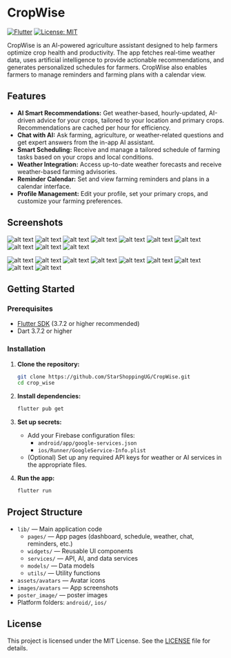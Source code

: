 # CropWise

[![Flutter](https://img.shields.io/badge/Flutter-3.7.2-blue?logo=flutter)](https://flutter.dev)
[![License: MIT](https://img.shields.io/badge/License-MIT-yellow.svg)](LICENSE)

CropWise is an AI-powered agriculture assistant designed to help farmers optimize crop health and productivity. The app fetches real-time weather data, uses artificial intelligence to provide actionable recommendations, and generates personalized schedules for farmers. CropWise also enables farmers to manage reminders and farming plans with a calendar view.

## Features

- **AI Smart Recommendations:** Get weather-based, hourly-updated, AI-driven advice for your crops, tailored to your location and primary crops. Recommendations are cached per hour for efficiency.
- **Chat with AI:** Ask farming, agriculture, or weather-related questions and get expert answers from the in-app AI assistant.
- **Smart Scheduling:** Receive and manage a tailored schedule of farming tasks based on your crops and local conditions.
- **Weather Integration:** Access up-to-date weather forecasts and receive weather-based farming advisories.
- **Reminder Calendar:** Set and view farming reminders and plans in a calendar interface.
- **Profile Management:** Edit your profile, set your primary crops, and customize your farming preferences.

## Screenshots
![alt text](images/Screenshot_light_1.jpg)
![alt text](images/Screenshot_light_2.jpg) 
![alt text](images/Screenshot_light_3.jpg) 
![alt text](images/Screenshot_light_4.jpg) 
![alt text](images/Screenshot_light_5.jpg) 
![alt text](images/Screenshot_light_6.jpg) 
![alt text](images/Screenshot_light_7.jpg) 
![alt text](images/Screenshot_light_8.jpg) 
![alt text](images/Screenshot_light_9.jpg) 
![alt text](images/Screenshot_light_10.jpg)

![alt text](images/Screenshot_dark_1.jpg) 
![alt text](images/Screenshot_dark_2.jpg) 
![alt text](images/Screenshot_dark_3.jpg) 
![alt text](images/Screenshot_dark_4.jpg) 
![alt text](images/Screenshot_dark_5.jpg) 
![alt text](images/Screenshot_dark_6.jpg) 
![alt text](images/Screenshot_dark_7.jpg) 
![alt text](images/Screenshot_dark_8.jpg) 
![alt text](images/Screenshot_dark_9.jpg)

## Getting Started

### Prerequisites

- [Flutter SDK](https://flutter.dev/docs/get-started/install) (3.7.2 or higher recommended)
- Dart 3.7.2 or higher

### Installation

1. **Clone the repository:**
   ```bash
   git clone https://github.com/StarShoppingUG/CropWise.git
   cd crop_wise
   ```

2. **Install dependencies:**
   ```bash
   flutter pub get
   ```

3. **Set up secrets:**
   - Add your Firebase configuration files:
     - `android/app/google-services.json`
     - `ios/Runner/GoogleService-Info.plist`
   - (Optional) Set up any required API keys for weather or AI services in the appropriate files.

4. **Run the app:**
   ```bash
   flutter run
   ```

## Project Structure

- `lib/` — Main application code
  - `pages/` — App pages (dashboard, schedule, weather, chat, reminders, etc.)
  - `widgets/` — Reusable UI components
  - `services/` — API, AI, and data services
  - `models/` — Data models
  - `utils/` — Utility functions
- `assets/avatars` — Avatar icons
- `images/avatars` — App screenshots
- `poster_image/` — poster images
- Platform folders: `android/`, `ios/`


## License

This project is licensed under the MIT License. See the [LICENSE](LICENSE) file for details.
